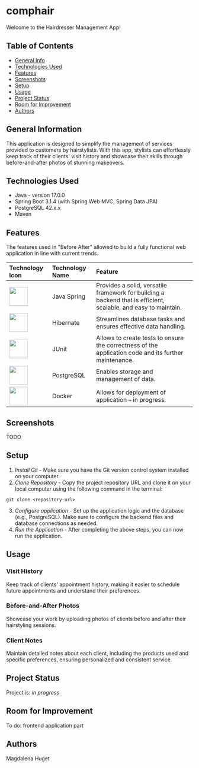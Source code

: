 # comphair

Welcome to the Hairdresser Management App! 

## Table of Contents
* [General Info](#general-information)
* [Technologies Used](#technologies-used)
* [Features](#features)
* [Screenshots](#screenshots)
* [Setup](#setup)
* [Usage](#usage)
* [Project Status](#project-status)
* [Room for Improvement](#room-for-improvement)
* [Authors](#authors)

## General Information

This application is designed to simplify the management of services provided to customers by hairstylists. With this app, stylists can effortlessly keep track of their clients' visit history and showcase their skills through before-and-after photos of stunning makeovers.

## Technologies Used
- Java - version 17.0.0
- Spring Boot 3.1.4 (with Spring Web MVC, Spring Data JPA)
- PostgreSQL 42.x.x
- Maven

## Features
The features used in "Before After" allowed to build a fully functional web application in line with current trends.

|                                                          Technology Icon                                                      | Technology Name |                                          Feature                                          |
|:------------------------------------------------------------------------------------------------------------------------------|:----------------|:------------------------------------------------------------------------------------------|
| <img height="50" src="https://user-images.githubusercontent.com/25181517/117201470-f6d56780-adec-11eb-8f7c-e70e376cfd07.png"> |   Java Spring   | Provides a solid, versatile framework for building a backend that is efficient, scalable, and easy to maintain. |
| <img height="50" src="https://user-images.githubusercontent.com/25181517/117207493-49665200-adf4-11eb-808e-a9c0fcc2a0a0.png"> |    Hibernate    | Streamlines database tasks and ensures effective data handling. |
| <img height="50" src="https://user-images.githubusercontent.com/25181517/117533873-484d4480-afef-11eb-9fad-67c8605e3592.png"> |      JUnit      | Allows to create tests to ensure the correctness of the application code and its further maintenance.|
| <img height="50" src="https://user-images.githubusercontent.com/25181517/117208740-bfb78400-adf5-11eb-97bb-09072b6bedfc.png"> |   PostgreSQL    | Enables storage and management of data.|
| <img height="50" src="https://user-images.githubusercontent.com/25181517/117207330-263ba280-adf4-11eb-9b97-0ac5b40bc3be.png"> |     Docker      | Allows for deployment of application – in progress. |

## Screenshots
TODO

## Setup
1. *Install Git* - Make sure you have the Git version control system installed on your computer.
2. *Clone Repository* - Copy the project repository URL and clone it on your local computer using the following command in the terminal:

```
git clone <repository-url>
```

3. *Configure application* - Set up the application logic and the database (e.g., PostgreSQL). Make sure to configure the backend files and database connections as needed.
4. *Run the Application* - After completing the above steps, you can now run the application.

## Usage

### Visit History
Keep track of clients' appointment history, making it easier to schedule future appointments and understand their preferences.
### Before-and-After Photos
Showcase your work by uploading photos of clients before and after their hairstyling sessions.
### Client Notes
Maintain detailed notes about each client, including the products used and specific preferences, ensuring personalized and consistent service.


## Project Status
Project is: _in progress_

## Room for Improvement

To do: frontend application part

## Authors
Magdalena Huget